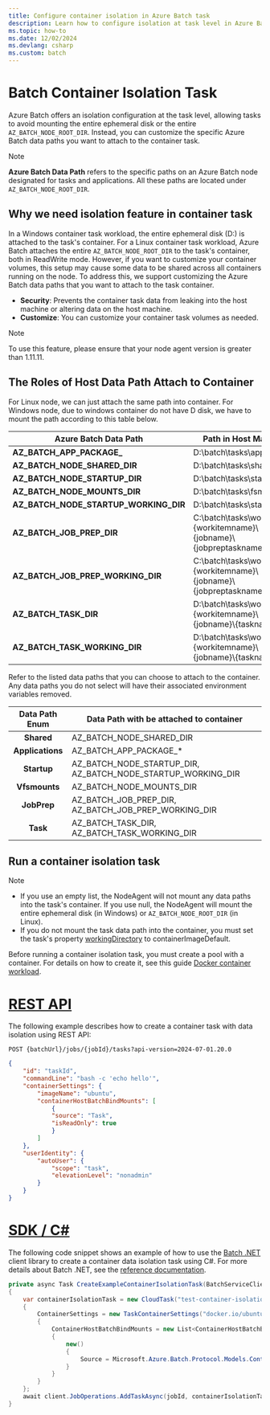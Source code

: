 ```yaml
---
title: Configure container isolation in Azure Batch task
description: Learn how to configure isolation at task level in Azure Batch.
ms.topic: how-to
ms.date: 12/02/2024
ms.devlang: csharp
ms.custom: batch
---
```


# Batch Container Isolation Task

Azure Batch offers an isolation configuration at the task level, allowing tasks to avoid mounting the entire ephemeral disk or the entire `AZ_BATCH_NODE_ROOT_DIR`. Instead, you can customize the specific Azure Batch data paths you want to attach to the container task.

> [!Note]
> **Azure Batch Data Path** refers to the specific paths on an Azure Batch node designated for tasks and applications. All these paths are located under `AZ_BATCH_NODE_ROOT_DIR`.

## Why we need isolation feature in container task

In a Windows container task workload, the entire ephemeral disk (D:) is attached to the task's container. For a Linux container task workload, Azure Batch attaches the entire `AZ_BATCH_NODE_ROOT_DIR` to the task's container, both in ReadWrite mode. However, if you want to customize your container volumes, this setup may cause some data to be shared across all containers running on the node. To address this, we support customizing the Azure Batch data paths that you want to attach to the task container.

- **Security**: Prevents the container task data from leaking into the host machine or altering data on the host machine.
- **Customize**: You can customize your container task volumes as needed.

> [!Note]
> To use this feature, please ensure that your node agent version is greater than 1.11.11.

## The Roles of Host Data Path Attach to Container

For Linux node, we can just attach the same path into container.
For Windows node, due to windows container do not have D disk, we have to mount the path according to this table below.

| Azure Batch Data Path | Path in Host Machine | Path in Container  |
|-----------------------------------|--------------------------------------------------------------------------|--------------|
|**AZ_BATCH_APP_PACKAGE_**| D:\\batch\\tasks\\applications  | C:\\batch\\tasks\\applications | 
|**AZ_BATCH_NODE_SHARED_DIR**| D:\\batch\\tasks\\shared  | C:\\batch\\tasks\\shared |
|**AZ_BATCH_NODE_STARTUP_DIR**| D:\\batch\\tasks\\startup  | C:\\batch\\tasks\\startup |
|**AZ_BATCH_NODE_MOUNTS_DIR**|D:\\batch\\tasks\\fsmounts|C:\\batch\\tasks\\fsmounts|
|**AZ_BATCH_NODE_STARTUP_WORKING_DIR**| D:\\batch\\tasks\\startup\\wd  | C:\\batch\\tasks\\startup\\wd |
|**AZ_BATCH_JOB_PREP_DIR** | C:\\batch\\tasks\\workitems\\{workitemname}\\{jobname}\\{jobpreptaskname} | D:\\batch\tasks\workitems\\{workitemname}\\{jobname}\\{jobpreptaskname} |
|**AZ_BATCH_JOB_PREP_WORKING_DIR** | C:\\batch\\tasks\\workitems\\{workitemname}\\{jobname}\\{jobpreptaskname}\\wd  | D:\\batch\tasks\workitems\\{workitemname}\\{jobname}\\{jobpreptaskname}\\wd |
|**AZ_BATCH_TASK_DIR**| D:\\batch\\tasks\\workitems\\{workitemname}\\{jobname}\\{taskname} | C:\batch\tasks\workitems\\{workitemname}\\{jobname}\\{taskname} |
|**AZ_BATCH_TASK_WORKING_DIR** | D:\\batch\\tasks\\workitems\\{workitemname}\\{jobname}\\{taskname}\\wd | C:\\batch\\tasks\\workitems\\{workitemname}\\{jobname}\\{taskname}\\wd |


Refer to the listed data paths that you can choose to attach to the container. Any data paths you do not select will have their associated environment variables removed.

|Data Path Enum|Data Path with be attached to container|
|:--------:|------------|
|**Shared**| AZ_BATCH_NODE_SHARED_DIR |
|**Applications**| AZ_BATCH_APP_PACKAGE_* |
|**Startup**| AZ_BATCH_NODE_STARTUP_DIR, AZ_BATCH_NODE_STARTUP_WORKING_DIR |
|**Vfsmounts**|AZ_BATCH_NODE_MOUNTS_DIR|
|**JobPrep**| AZ_BATCH_JOB_PREP_DIR, AZ_BATCH_JOB_PREP_WORKING_DIR |
|**Task**| AZ_BATCH_TASK_DIR, AZ_BATCH_TASK_WORKING_DIR |

## Run a container isolation task

> [!Note]
> * If you use an empty list, the NodeAgent will not mount any data paths into the task's container. If you use null, the NodeAgent will mount the entire ephemeral disk (in Windows) or `AZ_BATCH_NODE_ROOT_DIR` (in Linux).
> * If you do not mount the task data path into the container, you must set the task's property [workingDirectory](/rest/api/batchservice/task/add?tabs=HTTP#containerworkingdirectory) to containerImageDefault.

Before running a container isolation task, you must create a pool with a container. For details on how to create it, see this guide [Docker container workload](batch-docker-container-workloads.md).

# [REST API](#tab/restapi)

The following example describes how to create a container task with data isolation using REST API:
```http
POST {batchUrl}/jobs/{jobId}/tasks?api-version=2024-07-01.20.0
```

```json
{
    "id": "taskId",
    "commandLine": "bash -c 'echo hello'",
    "containerSettings": {
        "imageName": "ubuntu",
        "containerHostBatchBindMounts": [
            {
            "source": "Task",
            "isReadOnly": true
            }
        ]
    },
    "userIdentity": {
        "autoUser": {
            "scope": "task",
            "elevationLevel": "nonadmin"
        }
    }
}
```

# [SDK / C#](#tab/csharp)

The following code snippet shows an example of how to use the [Batch .NET](https://www.nuget.org/packages/Microsoft.Azure.Batch/) client library to create a container data isolation task using C#. For more details about Batch .NET, see the [reference documentation](/dotnet/api/microsoft.azure.batch).

```csharp
private async Task CreateExampleContainerIsolationTask(BatchServiceClient client, string jobId)
{
    var containerIsolationTask = new CloudTask("test-container-isolation", "printenv")
    {
        ContainerSettings = new TaskContainerSettings("docker.io/ubuntu:22.04")
        {
            ContainerHostBatchBindMounts = new List<ContainerHostBatchBindMountEntry>()
            {
                new()
                {
                    Source = Microsoft.Azure.Batch.Protocol.Models.ContainerHostDataPath.Task,
                }
            }
        }
    };
    await client.JobOperations.AddTaskAsync(jobId, containerIsolationTask);
}
```
